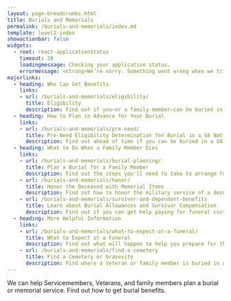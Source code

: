 ```yaml
---
layout: page-breadcrumbs.html
title: Burials and Memorials
permalink: /burials-and-memorials/index.md
template: level2-index
showactionbar: false
widgets:
  - root: react-applicationStatus
    timeout: 20
    loadingmessage: Checking your application status.
    errormessage: <strong>We’re sorry. Something went wrong when we tried to load your saved application.</strong><br/>Please try refreshing your browser in a few minutes.
majorlinks:
  - heading: Who Can Get Benefits
    links:
    - url: /burials-and-memorials/eligibility/
      title: Eligibility
      description: Find out if you—or a family member—can be buried in a VA national cemetery or get other burial honors.
  - heading: How to Plan in Advance for Your Burial
    links:
    - url: /burials-and-memorials/pre-need/
      title: Pre-Need Eligibility Determination for Burial in a VA National Cemetery
      description: Find out ahead of time if you can be buried in a VA national cemetery—and make the process of planning your burial easier for your family members in the event of your death. 
  - heading: What to Do When a Family Member Dies
    links:
    - url: /burials-and-memorials/burial-planning/
      title: Plan a Burial for a Family Member
      description: Find out the steps you'll need to take to arrange for a family member's burial.
    - url: /burials-and-memorials/honor/
      title: Honor the Deceased with Memorial Items
      description: Find out how to honor the military service of a deceased Servicemember or Veteran with memorial items such as a headstone, medallion, flag, or Presidential Memorial Certificate. Spouses and other family members may qualify for certain memorial items as well.
    - url: /burials-and-memorials/survivor-and-dependent-benefits
      title: Learn about Burial Allowances and Survivor Compensation
      description: Find out if you can get help paying for funeral costs or other tax-free monetary benefits.
  - heading: More Helpful Information
    links:
    - url: /burials-and-memorials/what-to-expect-at-a-funeral/
      title: What to Expect at a Funeral
      description: Find out what will happen to help you prepare for this day.
    - url: /burials-and-memorials/find-a-cemetery
      title: Find a Cemetery or Gravesite 
      description: Find where a Veteran or family member is buried in a national, state, tribal, military, or Department of the Interior cemetery.
---
```


<div class="va-introtext">

We can help Servicemembers, Veterans, and family members plan a burial or memorial service. Find out how to get burial benefits.

</div>

<div id="react-applicationStatus" data-hide-apply-button></div>
